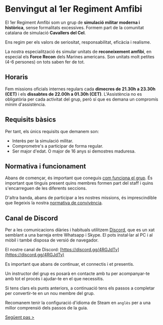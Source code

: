 # **Benvingut al 1er Regiment Amfibi**

El 1er Regiment Amfibi som un grup de **simulació militar moderna i històrica**, sense formalitats excessives. Formem part de la comunitat catalana de simulació **Cavallers del Cel**.

Ens regim per els valors de seriositat, responsabilitat, eficàcia i realisme.

La nostra especialització és simular unitats de **reconeixement amfibi**, en especial els **Force Recon** dels Marines americans. Son unitats molt petites (4-6 persones) on tots saben fer de tot.

## Horaris

Fem missions oficials internes regulars cada **dimecres de 21.30h a 23.30h (CET)** i els **dissabtes de 22.00h a 01.30h (CET)**. L'Assistència no es obligatòria per cada activitat del grup, però sí que es demana un compromís mínim d'assistència.

## Requisits bàsics

Per tant, els únics requisits que demanem son:

* Interès per la simulació militar.
* Comprometre's a participar de forma regular.
* Ser major d'edat. O major de 16 anys si demostres maduresa.

## Normativa i funcionament

Abans de començar, és important que coneguis [com funciona el grup](http://cavallersdelcel.cat/forums/threads/1er-regiment-amfibi-milsim-presentaci%C3%B3-i-funcionament.5934/). És important que tinguis present quins membres formen part del staff i quins s'encarreguen de les diferents seccions.

D'altra banda, abans de participar a les nostres missions, és imprescindible que llegeixis la nostra [normativa de convivència](http://www.cavallersdelcel.cat/forums/threads/normes-de-conviv%C3%A8ncia-b%C3%A0sica-de-les-missions-internes.5086/).

## Canal de Discord

Per a les comunicacions diàries i habituals utilitzem [Discord](https://discordapp.com/), que es un xat semblant a una barreja entre Whatsapp i Skype. El pots instal·lar al PC i al mòbil i també disposa de versió de navegador.

El nostre canal de Discord: [https://discord.gg/4RGJdTv](https://discord.gg/4RGJdTv)

Es important que abans de continuar, et connectis i et presentis.

Un instructor del grup es posarà en contacte amb tu per acompanyar-te amb tot el procés i ajudar-te en el que necessitis.

Si tens clars els punts anteriors, a continuació tens els passos a completar per convertir-te en un nou membre del grup.

Recomanem tenir la configuració d'idioma de Steam en `anglès` per a una millor comprensió dels passos de la guia.

[Següent pas >](http://arma.cavallersdelcel.cat/gn/pas1)
